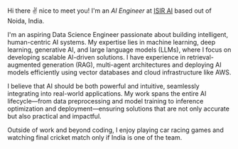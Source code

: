 Hi there ✌️ nice to meet you! I'm an _AI Engineer_ at [ISIR AI](https://www.isir.ai/) based out of Noida, India.

I'm an aspiring Data Science Engineer passionate about building intelligent, human-centric AI systems. My expertise lies in machine learning, deep learning, generative AI, and large language models (LLMs), where I focus on developing scalable AI-driven solutions. I have experience in retrieval-augmented generation (RAG), multi-agent architectures and deploying AI models efficiently using vector databases and cloud infrastructure like AWS.

I believe that AI should be both powerful and intuitive, seamlessly integrating into real-world applications. My work spans the entire AI lifecycle—from data preprocessing and model training to inference optimization and deployment—ensuring solutions that are not only accurate but also practical and impactful.

Outside of work and beyond coding, I enjoy playing car racing games and watching final cricket match only if India is one of the team.